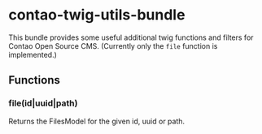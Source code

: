 # contao-twig-utils-bundle

This bundle provides some useful additional twig functions and filters for Contao Open Source CMS.
(Currently only the `file` function is implemented.)

## Functions

### file(id|uuid|path)
Returns the FilesModel for the given id, uuid or path.
